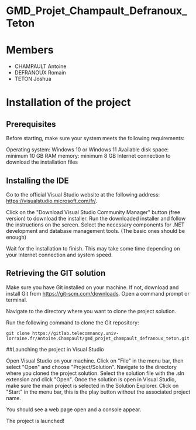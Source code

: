 # GMD_Projet_Champault_Defranoux_Teton

# Members

* CHAMPAULT Antoine
* DEFRANOUX Romain
* TETON Joshua

# Installation of the project

## Prerequisites

Before starting, make sure your system meets the following requirements:

Operating system: Windows 10 or Windows 11
Available disk space: minimum 10 GB
RAM memory: minimum 8 GB
Internet connection to download the installation files

## Installing the IDE

Go to the official Visual Studio website at the following address: https://visualstudio.microsoft.com/fr/. 

Click on the "Download Visual Studio Community Manager" button (free version) to download the installer.
Run the downloaded installer and follow the instructions on the screen.
Select the necessary components for .NET development and database management tools. (The basic ones should be enough)

Wait for the installation to finish. This may take some time depending on your Internet connection and system speed.

## Retrieving the GIT solution

Make sure you have Git installed on your machine. If not, download and install Git from https://git-scm.com/downloads.
Open a command prompt or terminal.

Navigate to the directory where you want to clone the project solution.

Run the following command to clone the Git repository:

`git clone https://gitlab.telecomnancy.univ-lorraine.fr/Antoine.Champault/gmd_projet_champault_defranoux_teton.git`

##Launching the project in Visual Studio

Open Visual Studio on your machine.
Click on "File" in the menu bar, then select "Open" and choose "Project/Solution".
Navigate to the directory where you cloned the project solution.
Select the solution file with the .sln extension and click "Open".
Once the solution is open in Visual Studio, make sure the main project is selected in the Solution Explorer.
Click on "Start" in the menu bar, this is the play button without the associated project name.

You should see a web page open and a console appear. 

The project is launched!
